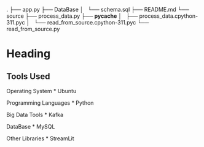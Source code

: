 .
├── app.py
├── DataBase
│   └── schema.sql
├── README.md
└── source
    ├── process_data.py
    ├── __pycache__
    │   ├── process_data.cpython-311.pyc
    │   └── read_from_source.cpython-311.pyc
    └── read_from_source.py

# Heading

## Tools Used

Operating System 
    * Ubuntu

Programming Languages
    * Python

Big Data Tools
    * Kafka

DataBase
    * MySQL

Other Libraries
    * StreamLit


